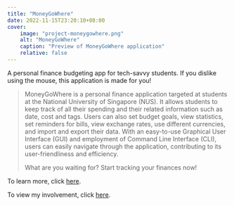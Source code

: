 ```yaml
---
title: "MoneyGoWhere"
date: 2022-11-15T23:20:10+08:00
cover:
    image: "project-moneygowhere.png"
    alt: "MoneyGoWhere"
    caption: "Preview of MoneyGoWhere application"
    relative: false
---
```


A personal finance budgeting app for tech-savvy students. If you dislike using the mouse, this application is made for you!

> MoneyGoWhere is a personal finance application targeted at students at the National University of Singapore (NUS). It allows students to keep track of all their spending and their related information such as date, cost and tags. Users can also set budget goals, view statistics, set reminders for bills, view exchange rates, use different currencies, and import and export their data. With an easy-to-use Graphical User Interface (GUI) and employment of Command Line Interface (CLI), users can easily navigate through the application, contributing to its user-friendliness and efficiency.
>
> What are you waiting for? Start tracking your finances now!


To learn more, click [here](https://ay1920s1-cs2103t-f13-3.github.io/main/).

To view my involvement, click [here](https://ay1920s1-cs2103t-f13-3.github.io/main/team/nanosync.html).
